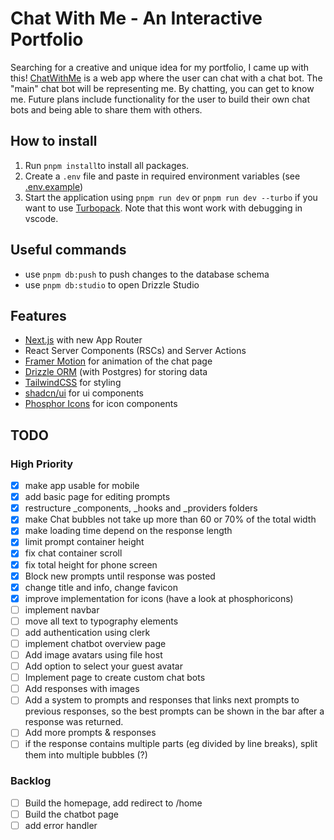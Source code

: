 # Chat With Me - An Interactive Portfolio

Searching for a creative and unique idea for my portfolio, I came up with this! [ChatWithMe](https://chat-with-me-cyan.vercel.app/) is a web app where the user can chat with a chat bot. The "main" chat bot will be representing me. By chatting, you can get to know me. Future plans include functionality for the user to build their own chat bots and being able to share them with others.

## How to install

1. Run `pnpm install`to install all packages.
2. Create a `.env` file and paste in required environment variables (see [.env.example](.env.example))
3. Start the application using `pnpm run dev` or `pnpm run dev --turbo` if you want to use [Turbopack](https://turbo.build/pack). Note that this wont work with debugging in vscode.

## Useful commands

- use `pnpm db:push` to push changes to the database schema
- use `pnpm db:studio` to open Drizzle Studio

## Features

- [Next.js](https://nextjs.org/) with new App Router
- React Server Components (RSCs) and Server Actions
- [Framer Motion](https://www.framer.com/motion/) for animation of the chat page
- [Drizzle ORM](https://orm.drizzle.team/) (with Postgres) for storing data
- [TailwindCSS](https://tailwindcss.com/) for styling
- [shadcn/ui](https://ui.shadcn.com/) for ui components
- [Phosphor Icons](https://phosphoricons.com/) for icon components

## TODO

### High Priority

- [x] make app usable for mobile
- [x] add basic page for editing prompts
- [x] restructure \_components, \_hooks and \_providers folders
- [x] make Chat bubbles not take up more than 60 or 70% of the total width
- [x] make loading time depend on the response length
- [x] limit prompt container height
- [x] fix chat container scroll
- [x] fix total height for phone screen
- [x] Block new prompts until response was posted
- [x] change title and info, change favicon
- [x] improve implementation for icons (have a look at phosphoricons)
- [ ] implement navbar
- [ ] move all text to typography elements
- [ ] add authentication using clerk
- [ ] implement chatbot overview page
- [ ] Add image avatars using file host
- [ ] Add option to select your guest avatar
- [ ] Implement page to create custom chat bots
- [ ] Add responses with images
- [ ] Add a system to prompts and responses that links next prompts to previous responses, so the best prompts can be shown in the bar after a response was returned.
- [ ] Add more prompts & responses
- [ ] if the response contains multiple parts (eg divided by line breaks), split them into multiple bubbles (?)

### Backlog

- [ ] Build the homepage, add redirect to /home
- [ ] Build the chatbot page
- [ ] add error handler
